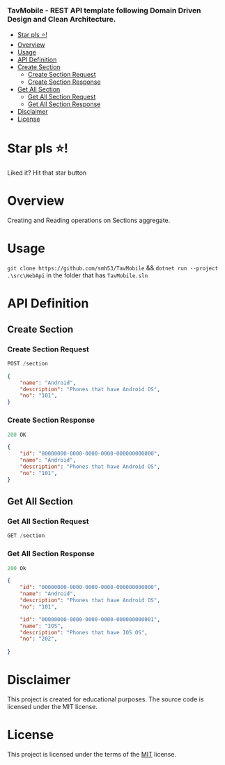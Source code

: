 ### TavMobile - REST API template following Domain Driven Design and Clean Architecture.


- [Star pls ⭐!](#star-pls-)
- [Overview](#overview)
- [Usage](#usage)
- [API Definition](#api-definition)
 - [Create Section](#create-section)
    - [Create Section Request](#create-section-request)
    - [Create Section Response](#create-section-response)
 - [Get All Section](#get-all-section)
    - [Get All Section Request](#get-all-section-request)
    - [Get All Section Response](#get-all-section-response)
- [Disclaimer](#disclaimer)
- [License](#license)



# Star pls ⭐!
Liked it? Hit that star button

# Overview

 Creating and Reading operations on Sections aggregate.

 # Usage

`git clone https://github.com/smh53/TavMobile` && `dotnet run --project .\src\WebApi` in the folder that has `TavMobile.sln`

# API Definition




## Create Section


### Create Section Request

```js
POST /section
```

```json
{
    "name": "Android",
    "description": "Phones that have Android OS",
    "no": "101",
}
```

### Create Section Response

```js
200 OK
```

```json
{
    "id": "00000000-0000-0000-0000-000000000000",
    "name": "Android",
    "description": "Phones that have Android OS",
    "no": "101",
}
```

## Get All Section

### Get All Section Request

```js
GET /section
```

### Get All Section Response

```js
200 Ok
```

```json
{
    "id": "00000000-0000-0000-0000-000000000000",
    "name": "Android",
    "description": "Phones that have Android OS",
    "no": "101",

    "id": "00000000-0000-0000-0000-000000000001",
    "name": "IOS",
    "description": "Phones that have IOS OS",
    "no": "202",
    
}
```

# Disclaimer

This project is created for educational purposes. The source code is licensed under the MIT license.

# License

This project is licensed under the terms of the [MIT](https://github.com/smh53/TavMobile/blob/master/LICENSE.txt) license.



